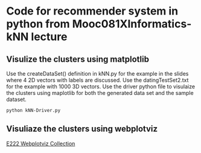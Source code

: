 # Code for recommender system in python from Mooc081XInformatics-kNN lecture

## Visulize the clusters using matplotlib
Use the createDataSet() definition in kNN.py for the example in the slides where
4 2D vectors with labels are discussed. Use the datingTestSet2.txt for the example
with 1000 3D vectors.
Use the driver python file to visulaize the clusters using maplotlib for both the 
generated data set and the sample dataset. 
```
python kNN-Driver.py
```

## Visuliaze the clusters using webplotviz

[E222 Webplotviz Collection](https://spidal-gw.dsc.soic.indiana.edu/public/groupdashboard/E222)
